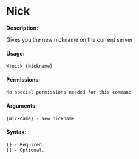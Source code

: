 # Nick

**Description:**

Gives you the new nickname on the current server

#### Usage:

```
W!nick {Nickname}
```

#### Permissions:

```
No special permissions needed for this command
```

#### Arguments:

```
{Nickname} - New nickname
```

#### Syntax:

```
{} - Required.
[] - Optional.
```
